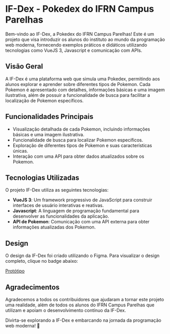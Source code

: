 # IF-Dex - Pokedex do IFRN Campus Parelhas

Bem-vindo ao IF-Dex, a Pokedex do IFRN Campus Parelhas! Este é um projeto que visa introduzir os alunos do instituto ao mundo da programação web moderna, fornecendo exemplos práticos e didáticos utilizando tecnologias como VueJS 3, Javascript e comunicação com APIs.

## Visão Geral

A IF-Dex é uma plataforma web que simula uma Pokedex, permitindo aos alunos explorar e aprender sobre diferentes tipos de Pokemon. Cada Pokemon é apresentado com detalhes, informações básicas e uma imagem ilustrativa, além de possuir a funcionalidade de busca para facilitar a localização de Pokemon específicos.

## Funcionalidades Principais

- Visualização detalhada de cada Pokemon, incluindo informações básicas e uma imagem ilustrativa.
- Funcionalidade de busca para localizar Pokemon específicos.
- Exploração de diferentes tipos de Pokemon e suas características únicas.
- Interação com uma API para obter dados atualizados sobre os Pokemon.

## Tecnologias Utilizadas

O projeto IF-Dex utiliza as seguintes tecnologias:

- **VueJS 3**: Um framework progressivo de JavaScript para construir interfaces de usuário interativas e reativas.
- **Javascript**: A linguagem de programação fundamental para desenvolver as funcionalidades da aplicação.
- **API de Pokemon**: Comunicação com uma API externa para obter informações atualizadas dos Pokemon.

## Design

O design da IF-Dex foi criado utilizando o Figma. Para visualizar o design completo, clique no badge abaixo:

[Protótipo](https://www.figma.com/file/S1wHjKm1Rbr83jd5MpuO6l/Untitled?type=design&node-id=3%3A179&mode=design&t=sf8fqVkoQHItzwqO-1)

## Agradecimentos

Agradecemos a todos os contribuidores que ajudaram a tornar este projeto uma realidade, além de todos os alunos do IFRN Campus Parelhas que utilizam e apoiam o desenvolvimento contínuo da IF-Dex.

Divirta-se explorando a IF-Dex e embarcando na jornada da programação web moderna! 🚀
